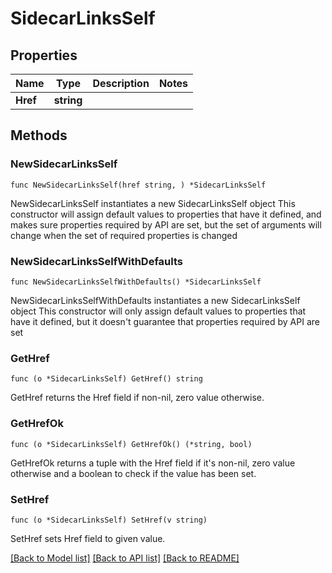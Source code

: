 # SidecarLinksSelf

## Properties

Name | Type | Description | Notes
------------ | ------------- | ------------- | -------------
**Href** | **string** |  | 

## Methods

### NewSidecarLinksSelf

`func NewSidecarLinksSelf(href string, ) *SidecarLinksSelf`

NewSidecarLinksSelf instantiates a new SidecarLinksSelf object
This constructor will assign default values to properties that have it defined,
and makes sure properties required by API are set, but the set of arguments
will change when the set of required properties is changed

### NewSidecarLinksSelfWithDefaults

`func NewSidecarLinksSelfWithDefaults() *SidecarLinksSelf`

NewSidecarLinksSelfWithDefaults instantiates a new SidecarLinksSelf object
This constructor will only assign default values to properties that have it defined,
but it doesn't guarantee that properties required by API are set

### GetHref

`func (o *SidecarLinksSelf) GetHref() string`

GetHref returns the Href field if non-nil, zero value otherwise.

### GetHrefOk

`func (o *SidecarLinksSelf) GetHrefOk() (*string, bool)`

GetHrefOk returns a tuple with the Href field if it's non-nil, zero value otherwise
and a boolean to check if the value has been set.

### SetHref

`func (o *SidecarLinksSelf) SetHref(v string)`

SetHref sets Href field to given value.



[[Back to Model list]](../README.md#documentation-for-models) [[Back to API list]](../README.md#documentation-for-api-endpoints) [[Back to README]](../README.md)


